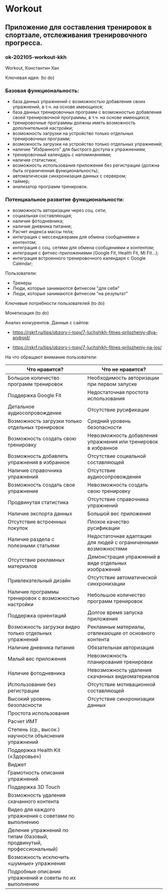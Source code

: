 # Workout

## Приложение для составления тренировок в спортзале, отслеживания тренировочного прогресса.

### ok-202105-workout-kkh

Workout, Константин Хан

Ключевая идея: (to do)

### Базовая функциональность:
* база данных упражнений с возможностью добавления своих упражнений, в т.ч. на основе имеющихся;
* база данных тренировочных программ с возможностью добавления своей тренировочной программы, в т.ч. на основе
  имеющихся;
* тренировочные программы должны иметь возможность дополнительной настройки;
* возможность загрузки на устройство только отдельных тренировочных программ;
* возможность загрузки на устройство только отдельных упражнений;
* наличие "Избранного" для быстрого доступа к упражнениям;
* тренировочный календарь с напоминаниями;
* наличие статистики;
* возможность использования приложения без регистрации (должна быть ограниченная функциональность);
* автоматическая синхронизация данных с сервером;
* таймер;
* анализатор программ тренировок.

### Потенциальное развитие функциональности:
* возможность авторизации через соц. сети;
* социальная составляющая;
* наличие фотодневника;
* наличие дневника питания;
* Расчет индекса массы тела;
* интеграция с мессенджерами для обмена сообщениями и контентом;
* интеграция с соц. сетями для обмена сообщениями и контентом;
* интеграция с фитнес-приложениями (Google Fit, Health Fit, Mi Fit...);
* интеграция встроенного тренировочного календаря с Google Calendar;

Пользователи:
* Тренеры
* Люди, которые занимаются фитнесом "для себя"
* Люди, которые занимаются фитнесом "на результат"

Ключевые потребности пользователей (to do)

Монетизация (to do)

Анализ конкурентов. Данные с сайтов:

* https://rskrf.ru/tips/obzory-i-topy/7-luchshikh-fitnes-prilozheniy-dlya-android/

* https://rskrf.ru/tips/obzory-i-topy/7-luchshikh-fitnes-prilozheniy-na-ios/

На что обращают внимание пользователи:

Что нравится?                                                        | Что не нравится?
-------------------------------------------------------------------- | -------------
Большое количество программ тренировок                               | Необходимость авторизации при первом запуске
Поддержка Google Fit                                                 | Недостаточная простота использования
Детальное аудиосопровождение                                         | Отсутствие русификации
Возможность загрузки только отдельных тренировок                     | Средний уровень безопасности
Возможность создать свою тренировку                                  | Невозможность добавления упражнения или тренировок в избранное
Возможность добавлять упражнения в избранное                         | Отсутствие социальной составляющей
Наличие справочника упражнений                                       | Отсутствие аудиосопровождения
Возможность создать свое упражнение                                  | Невозможность создать свою тренировку
Продвинутая статистика                                               | Отсутствие справочника упражнений
Наличие экспорта данных                                              | Большой вес приложения
Отсутствие встроенных покупок                                        | Плохое качество русификации
Наличие раздела с полезными статьями                                 | Недостаточная адаптация для людей с ограниченными возможностями
Отсутствие рекламных материалов                                      | Демонстрация упражнений в виде отдельных изображений
Привлекательный дизайн                                               | Отсутствие автоматической синхронизации
Наличие программы тренировок с возможностью настройки                | Небольшое количество программ тренировок
Поддержка ориентаций                                                 | Долгое время запуска приложения
Возможность загрузки видео только отдельных упражнений               | Рекламные материалы, отвлекающие от основного контента
Наличие дневника питания                                             | Обязательная авторизация
Малый вес приложения                                                 | Невозможность планирования тренировки
Наличие фотодневника                                                 | Невозможность удаления скачанных видеоматериалов
Использование без регистрации                                        | Отсутствие мотивационной составляющей
Высокий уровень безопасности                                         | Отсутствие синхронизации данных
Простота использования                                               |
Расчет ИМТ                                                           |
Степень (ср., высок.) научности объяснения упражнений                |
Поддержка Health Kit («Здоровье»)                                    |
Виджет                                                               |
Грамотность описания упражнений                                      |
Поддержка 3D Touch                                                   |
Возможность удаления скачанного контента                             |
Видео для каждого упражнения с советами по выполнению                |
Деление упражнений по типам (базовый, продвинутый, профессиональный) |
Возможность исключить «шумные» упражнения                            |
Подробные описания упражнений и советы по их выполнению              |
